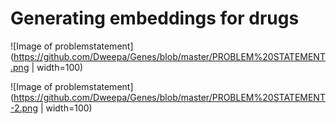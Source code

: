 # Generating embeddings for drugs

![Image of problemstatement](https://github.com/Dweepa/Genes/blob/master/PROBLEM%20STATEMENT.png | width=100)

![Image of problemstatement](https://github.com/Dweepa/Genes/blob/master/PROBLEM%20STATEMENT-2.png | width=100)
